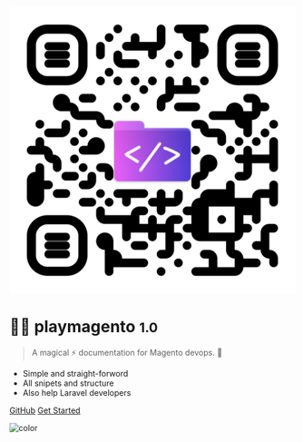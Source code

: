 <!-- _coverpage.md -->

![logo](/_media/logo.svg ':size=20%')

# 🧑‍💻 playmagento <small>1.0</small>

> A magical ⚡ documentation for Magento devops. 🎈

- Simple and straight-forword
- All snipets and structure
- Also help Laravel developers

[GitHub](https://github.com/bappa2du/playmagento/)
[Get Started](welcome.md)

![color](#ffffff)